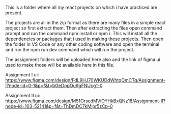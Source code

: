 This is a folder where all my react projects on which i have practiced are present.

The projects are all in the zip format as there are many files in a simple react project so first extract them.
Then after extracting the files open command prompt and run the command npm install or npm i. 
This will install all the dependencies or packages that i used in making these projects. 
Then open the folder in VS Code or any other coding software and open the terminal and run the npm run dev command which will run the project.

The assignment folders will be uploaded here also and the link of figma ui used to make those will be available here in this file.

Assignment I ui: https://www.figma.com/design/FdL9HJ70WKUDdWhtqQmCTq/Assignment-I?node-id=0-1&p=f&t=bGeDppOuKgFNUcg1-0

Assignment II ui: https://www.figma.com/design/M51OrsedMViOYHkBxQNz18/Assignment-II?node-id=103-52141&p=f&t=ThDmDC7kMipr5zCp-0
